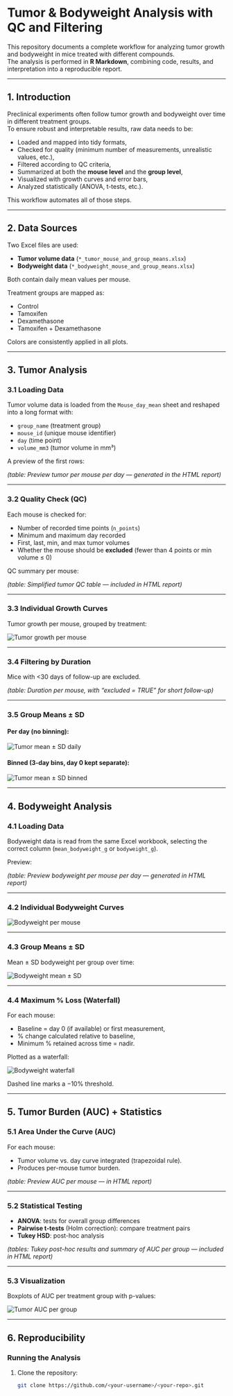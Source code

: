 # Tumor & Bodyweight Analysis with QC and Filtering

This repository documents a complete workflow for analyzing tumor growth and bodyweight in mice treated with different compounds.  
The analysis is performed in **R Markdown**, combining code, results, and interpretation into a reproducible report.

---

## 1. Introduction

Preclinical experiments often follow tumor growth and bodyweight over time in different treatment groups.  
To ensure robust and interpretable results, raw data needs to be:

- Loaded and mapped into tidy formats,  
- Checked for quality (minimum number of measurements, unrealistic values, etc.),  
- Filtered according to QC criteria,  
- Summarized at both the **mouse level** and the **group level**,  
- Visualized with growth curves and error bars,  
- Analyzed statistically (ANOVA, t-tests, etc.).

This workflow automates all of those steps.

---

## 2. Data Sources

Two Excel files are used:

- **Tumor volume data** (`*_tumor_mouse_and_group_means.xlsx`)
- **Bodyweight data** (`*_bodyweight_mouse_and_group_means.xlsx`)

Both contain daily mean values per mouse.

Treatment groups are mapped as:

- Control  
- Tamoxifen  
- Dexamethasone  
- Tamoxifen + Dexamethasone  

Colors are consistently applied in all plots.

---

## 3. Tumor Analysis

### 3.1 Loading Data
Tumor volume data is loaded from the `Mouse_day_mean` sheet and reshaped into a long format with:

- `group_name` (treatment group)  
- `mouse_id` (unique mouse identifier)  
- `day` (time point)  
- `volume_mm3` (tumor volume in mm³)

A preview of the first rows:

*(table: Preview tumor per mouse per day — generated in the HTML report)*

---

### 3.2 Quality Check (QC)
Each mouse is checked for:

- Number of recorded time points (`n_points`)  
- Minimum and maximum day recorded  
- First, last, min, and max tumor volumes  
- Whether the mouse should be **excluded** (fewer than 4 points or min volume ≤ 0)

QC summary per mouse:

*(table: Simplified tumor QC table — included in HTML report)*

---

### 3.3 Individual Growth Curves
Tumor growth per mouse, grouped by treatment:

![Tumor growth per mouse](tumor_bodyweight_QC_numbered_files/figure-html/tumor-individuals-1.png)

---

### 3.4 Filtering by Duration
Mice with <30 days of follow-up are excluded.

*(table: Duration per mouse, with “excluded = TRUE” for short follow-up)*

---

### 3.5 Group Means ± SD

#### Per day (no binning):
![Tumor mean ± SD daily](tumor_bodyweight_QC_numbered_files/figure-html/tumor-mean-unbinned-1.png)

#### Binned (3-day bins, day 0 kept separate):
![Tumor mean ± SD binned](tumor_bodyweight_QC_numbered_files/figure-html/tumor-mean-binned-1.png)

---

## 4. Bodyweight Analysis

### 4.1 Loading Data
Bodyweight data is read from the same Excel workbook, selecting the correct column (`mean_bodyweight_g` or `bodyweight_g`).

Preview:

*(table: Preview bodyweight per mouse per day — generated in HTML report)*

---

### 4.2 Individual Bodyweight Curves
![Bodyweight per mouse](tumor_bodyweight_QC_numbered_files/figure-html/bw-plot-1.png)

---

### 4.3 Group Means ± SD
Mean ± SD bodyweight per group over time:

![Bodyweight mean ± SD](tumor_bodyweight_QC_numbered_files/figure-html/bw-SD-1.png)

---

### 4.4 Maximum % Loss (Waterfall)
For each mouse:

- Baseline = day 0 (if available) or first measurement,  
- % change calculated relative to baseline,  
- Minimum % retained across time = nadir.

Plotted as a waterfall:

![Bodyweight waterfall](tumor_bodyweight_QC_numbered_files/figure-html/bw-waterfall-1.png)

Dashed line marks a −10% threshold.

---

## 5. Tumor Burden (AUC) + Statistics

### 5.1 Area Under the Curve (AUC)
For each mouse:

- Tumor volume vs. day curve integrated (trapezoidal rule).  
- Produces per-mouse tumor burden.

*(table: Preview AUC per mouse — in HTML report)*

---

### 5.2 Statistical Testing
- **ANOVA**: tests for overall group differences  
- **Pairwise t-tests** (Holm correction): compare treatment pairs  
- **Tukey HSD**: post-hoc analysis

*(tables: Tukey post-hoc results and summary of AUC per group — included in HTML report)*

---

### 5.3 Visualization
Boxplots of AUC per treatment group with p-values:

![Tumor AUC per group](tumor_bodyweight_QC_numbered_files/figure-html/tumor-auc-1.png)

---

## 6. Reproducibility

### Running the Analysis

1. Clone the repository:
   ```bash
   git clone https://github.com/<your-username>/<your-repo>.git

